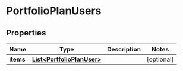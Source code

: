 
# PortfolioPlanUsers

## Properties
Name | Type | Description | Notes
------------ | ------------- | ------------- | -------------
**items** | [**List&lt;PortfolioPlanUser&gt;**](PortfolioPlanUser.md) |  |  [optional]



